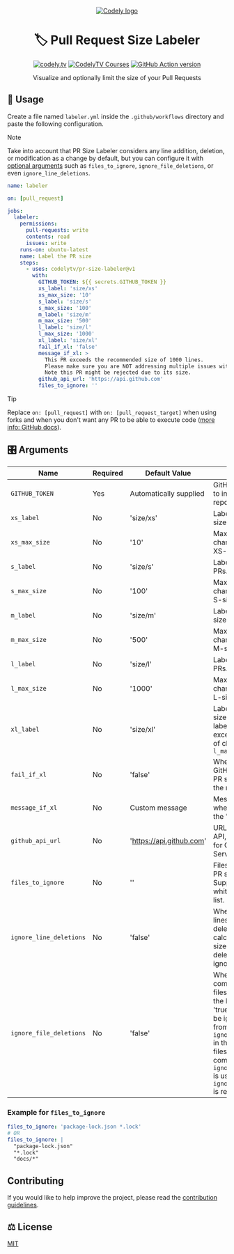<p align="center">
  <a href="https://codely.com">
    <picture>
      <source media="(prefers-color-scheme: dark)" srcset="https://codely.com/logo/codely_logo-dark.svg">
      <source media="(prefers-color-scheme: light)" srcset="https://codely.com/logo/codely_logo-light.svg">
      <img alt="Codely logo" src="https://codely.com/logo/codely_logo.svg">
    </picture>
  </a>
</p>

<h1 align="center">
  🏷 Pull Request Size Labeler
</h1>

<p align="center">
    <a href="https://github.com/CodelyTV"><img src="https://img.shields.io/badge/CodelyTV-OS-green.svg?style=flat-square" alt="codely.tv"/></a>
    <a href="http://pro.codely.tv"><img src="https://img.shields.io/badge/CodelyTV-PRO-black.svg?style=flat-square" alt="CodelyTV Courses"/></a>
    <a href="https://github.com/marketplace/actions/pull-request-size-labeler"><img src="https://img.shields.io/github/v/release/CodelyTV/pr-size-labeler?style=flat-square" alt="GitHub Action version"></a>
</p>

<p align="center">
    Visualize and optionally limit the size of your Pull Requests
</p>

## 🚀 Usage

Create a file named `labeler.yml` inside the `.github/workflows` directory and paste the following configuration.

> [!NOTE]
> Take into account that PR Size Labeler considers any line addition, deletion, or modification as a change by default, but you can configure it with [optional arguments](https://github.com/CodelyTV/pr-size-labeler?tab=readme-ov-file#%EF%B8%8F-arguments) such as `files_to_ignore`, `ignore_file_deletions`, or even `ignore_line_deletions`.

```yml
name: labeler

on: [pull_request]

jobs:
  labeler:
    permissions:
      pull-requests: write
      contents: read
      issues: write
    runs-on: ubuntu-latest
    name: Label the PR size
    steps:
      - uses: codelytv/pr-size-labeler@v1
        with:
          GITHUB_TOKEN: ${{ secrets.GITHUB_TOKEN }}
          xs_label: 'size/xs'
          xs_max_size: '10'
          s_label: 'size/s'
          s_max_size: '100'
          m_label: 'size/m'
          m_max_size: '500'
          l_label: 'size/l'
          l_max_size: '1000'
          xl_label: 'size/xl'
          fail_if_xl: 'false'
          message_if_xl: >
            This PR exceeds the recommended size of 1000 lines.
            Please make sure you are NOT addressing multiple issues with one PR.
            Note this PR might be rejected due to its size.
          github_api_url: 'https://api.github.com'
          files_to_ignore: ''
```

> [!TIP]
> Replace `on: [pull_request]` with `on: [pull_request_target]` when using forks and when you don't want any PR to be able to execute code ([more info: GitHub docs](https://docs.github.com/en/actions/reference/events-that-trigger-workflows#pull_request_target)).

## 🎛️ Arguments

| Name                    | Required | Default Value        | Description                                                                                                               |
|-------------------------|----------|----------------------|---------------------------------------------------------------------------------------------------------------------------|
| `GITHUB_TOKEN`          | Yes      | Automatically supplied| GitHub token needed to interact with the repository.                                                                     |
| `xs_label`              | No       | 'size/xs'            | Label for very small-sized PRs.                                                                                           |
| `xs_max_size`           | No       | '10'                 | Maximum number of changes allowed for XS-sized PRs.                                                                       |
| `s_label`               | No       | 'size/s'             | Label for small-sized PRs.                                                                                                |
| `s_max_size`            | No       | '100'                | Maximum number of changes allowed for S-sized PRs.                                                                        |
| `m_label`               | No       | 'size/m'             | Label for medium-sized PRs.                                                                                               |
| `m_max_size`            | No       | '500'                | Maximum number of changes allowed for M-sized PRs.                                                                        |
| `l_label`               | No       | 'size/l'             | Label for large-sized PRs.                                                                                                |
| `l_max_size`            | No       | '1000'               | Maximum number of changes allowed for L-sized PRs.                                                                        |
| `xl_label`              | No       | 'size/xl'            | Label for extra-large-sized PRs. A PR will be labeled as 'xl' if it exceeds the amount of changes defined in `l_max_size` |
| `fail_if_xl`            | No       | 'false'              | Whether to fail the GitHub workflow if the PR size is 'XL' (blocks the merge).                                            |
| `message_if_xl`         | No       | Custom message       | Message to display when a PR exceeds the 'XL' size limit.                                                                 |
| `github_api_url`        | No       | 'https://api.github.com' | URL for the GitHub API, can be changed for GitHub Enterprise Servers.                                                 |
| `files_to_ignore`       | No       | ''                   | Files to ignore during PR size calculation. Supports newline or whitespace delimited list.                                |
| `ignore_line_deletions` | No       | 'false'              | Whether to ignore lines which are deleted when calculating the PR size. If set to 'true', deleted lines will be ignored.  |
| `ignore_file_deletions` | No       | 'false'              | Whether to ignore completely deleted files when calculating the PR size. If set to 'true', deleted files will be ignored. Distinct from `ignore_line_deletions` in that it only ignores files which are deleted completely. If `ignore_line_deletions` is used then using `ignore_file_deletions` is redundant.            |

### Example for `files_to_ignore`

```yml
files_to_ignore: 'package-lock.json *.lock'
# OR
files_to_ignore: |
  "package-lock.json"
  "*.lock"
  "docs/*"
```

## Contributing

If you would like to help improve the project, please read the [contribution guidelines](https://github.com/CodelyTV/pr-size-labeler/blob/main/.github/CONTRIBUTIONS.md).

## ⚖️ License

[MIT](LICENSE)
